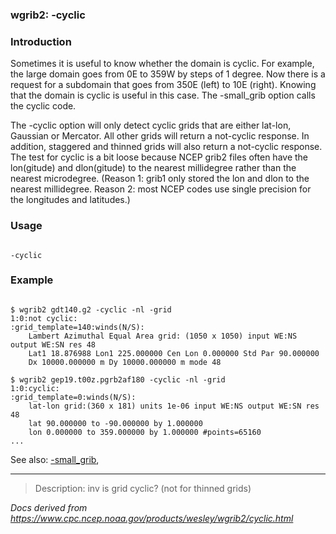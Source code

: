 
### wgrib2: -cyclic



### Introduction



Sometimes it is useful to know whether the domain is cyclic.
For example, the large domain goes from 0E to 359W by steps
of 1 degree. Now there is a request for a subdomain that goes
from 350E (left) to 10E (right). Knowing that the domain is cyclic
is useful in this case. The -small\_grib option 
calls the cyclic code.

 The -cyclic option will only detect cyclic
grids that are either lat-lon, Gaussian or Mercator. All other
grids will return a not-cyclic response. In addition,
staggered and thinned grids will also return a not-cyclic response.
The test for cyclic is a bit loose because NCEP grib2 files often
have the lon(gitude) and dlon(gitude) to the nearest millidegree rather than the
nearest microdegree. (Reason 1: grib1 only stored the lon and dlon to the
nearest millidegree. Reason 2: most NCEP codes use single precision
for the longitudes and latitudes.)

### Usage



```

-cyclic

```

### Example




```

$ wgrib2 gdt140.g2 -cyclic -nl -grid
1:0:not cyclic:
:grid_template=140:winds(N/S):
	Lambert Azimuthal Equal Area grid: (1050 x 1050) input WE:NS output WE:SN res 48
	Lat1 18.876988 Lon1 225.000000 Cen Lon 0.000000 Std Par 90.000000
	Dx 10000.000000 m Dy 10000.000000 m mode 48

$ wgrib2 gep19.t00z.pgrb2af180 -cyclic -nl -grid
1:0:cyclic:
:grid_template=0:winds(N/S):
	lat-lon grid:(360 x 181) units 1e-06 input WE:NS output WE:SN res 48
	lat 90.000000 to -90.000000 by 1.000000
	lon 0.000000 to 359.000000 by 1.000000 #points=65160
...

```


See also: 
[-small\_grib](./small_grib.html),










----

>Description: inv          is grid cyclic? (not for thinned grids)

_Docs derived from <https://www.cpc.ncep.noaa.gov/products/wesley/wgrib2/cyclic.html>_